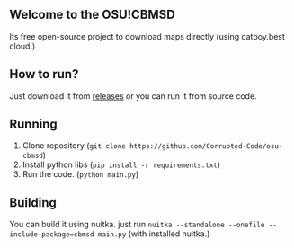 ## Welcome to the OSU!CBMSD
Its free open-source project to download maps directly (using catboy.best cloud.)

## How to run?
Just download it from [releases](https://github.com/Corrupted-Code/osu-cbmsd/releases) or you can run it from source code.

## Running
1. Clone repository (``git clone https://github.com/Corrupted-Code/osu-cbmsd``)
2. Install python libs (``pip install -r requirements.txt``)
3. Run the code. (``python main.py``)

## Building
You can build it using nuitka.
just run ``nuitka --standalone --onefile --include-package=cbmsd main.py`` (with installed nuitka.)